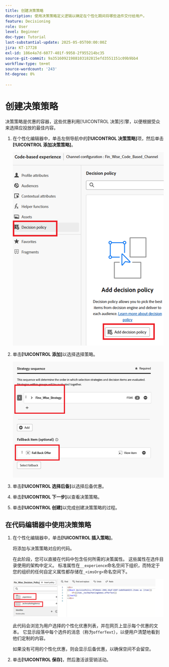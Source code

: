 ```yaml
---
title: 创建决策策略
description: 使用决策策略定义逻辑以确定在个性化期间将哪些选件交付给用户。
feature: Decisioning
role: User
level: Beginner
doc-type: Tutorial
last-substantial-update: 2025-05-05T00:00:00Z
jira: KT-17728
exl-id: 186e4a7d-6077-401f-9958-2f955214bc35
source-git-commit: 9a35160921988103182815efd3551151c09b9bb4
workflow-type: tm+mt
source-wordcount: '243'
ht-degree: 0%

---
```


# 创建决策策略

决策策略是优惠的容器，这些优惠利用[!UICONTROL 决策]引擎，以便根据受众来选择应投放的最佳内容。

1. 在个性化编辑器中，单击左侧导航中的&#x200B;**[!UICONTROL 决策策略]**&#x200B;项，然后单击&#x200B;**[!UICONTROL 添加决策策略]**。

   ![create-decision-policy](assets/decision-policy.png)

1. 单击&#x200B;**[!UICONTROL 添加]**&#x200B;以选择选择策略。

   ![决策策略](assets/decision-policy2.png)

1. 单击&#x200B;**[!UICONTROL 选择后备]**&#x200B;以选择后备优惠。
1. 单击&#x200B;**[!UICONTROL 下一步]**&#x200B;以查看决策策略。
1. 单击&#x200B;**[!UICONTROL 创建]**&#x200B;以完成创建决策策略的过程。

## 在代码编辑器中使用决策策略

1. 在个性化编辑器中，单击&#x200B;**[!UICONTROL 插入策略]**。

   将添加与决策策略对应的代码。

   在此阶段，您可以直接在代码中包含任何所需的决策属性。 这些属性在选件目录使用的架构中定义。 标准属性在`__experience`命名空间下组织，而特定于您的组织的任何自定义属性都存储在`_<imsOrg>`命名空间下。

   ![using_decision_polcy](assets/Insert-policy.png)

   此代码会浏览为用户选择的个性化优惠列表，并在网页上显示每个优惠的文本。 它显示段落中每个选件的消息（称为`offerText`），以便用户清楚地看到他们定制的内容。

   如果没有可用的个性化优惠，则会显示后备优惠，以确保空间不会留空。

1. 单击&#x200B;**[!UICONTROL 保存]**，然后激活该营销活动。
